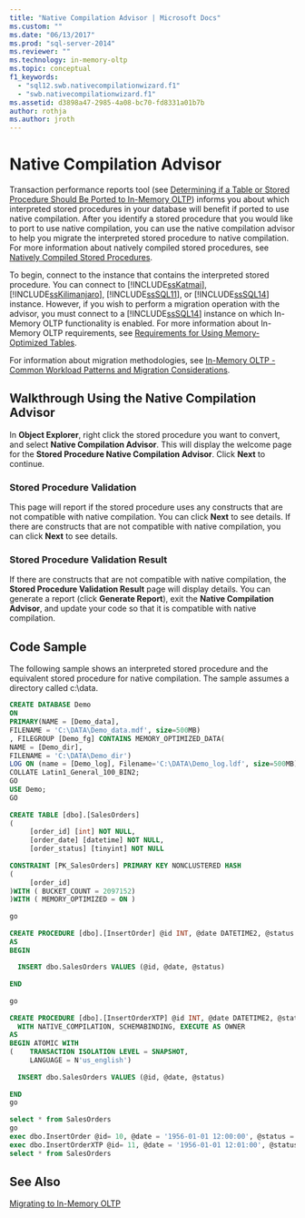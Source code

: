 ```yaml
---
title: "Native Compilation Advisor | Microsoft Docs"
ms.custom: ""
ms.date: "06/13/2017"
ms.prod: "sql-server-2014"
ms.reviewer: ""
ms.technology: in-memory-oltp
ms.topic: conceptual
f1_keywords: 
  - "sql12.swb.nativecompilationwizard.f1"
  - "swb.nativecompilationwizard.f1"
ms.assetid: d3898a47-2985-4a08-bc70-fd8331a01b7b
author: rothja
ms.author: jroth
---
```

# Native Compilation Advisor
  Transaction performance reports tool (see [Determining if a Table or Stored Procedure Should Be Ported to In-Memory OLTP](determining-if-a-table-or-stored-procedure-should-be-ported-to-in-memory-oltp.md)) informs you about which interpreted stored procedures in your database will benefit if ported to use native compilation. After you identify a stored procedure that you would like to port to use native compilation, you can use the native compilation advisor to help you migrate the interpreted stored procedure to native compilation. For more information about natively compiled stored procedures, see [Natively Compiled Stored Procedures](natively-compiled-stored-procedures.md).  
  
 To begin, connect to the instance that contains the interpreted stored procedure. You can connect to [!INCLUDE[ssKatmai](../../includes/sskatmai-md.md)], [!INCLUDE[ssKilimanjaro](../../includes/sskilimanjaro-md.md)], [!INCLUDE[ssSQL11](../../includes/sssql11-md.md)], or [!INCLUDE[ssSQL14](../../includes/sssql14-md.md)] instance. However, if you wish to perform a migration operation with the advisor, you must connect to a [!INCLUDE[ssSQL14](../../includes/sssql14-md.md)] instance on which In-Memory OLTP functionality is enabled. For more information about In-Memory OLTP requirements, see [Requirements for Using Memory-Optimized Tables](memory-optimized-tables.md).  
  
 For information about migration methodologies, see [In-Memory OLTP - Common Workload Patterns and Migration Considerations](https://msdn.microsoft.com/library/dn673538.aspx).  
  
## Walkthrough Using the Native Compilation Advisor  
 In **Object Explorer**, right click the stored procedure you want to convert, and select **Native Compilation Advisor**. This will display the welcome page for the **Stored Procedure Native Compilation Advisor**. Click **Next** to continue.  
  
### Stored Procedure Validation  
 This page will report if the stored procedure uses any constructs that are not compatible with native compilation. You can click **Next** to see details. If there are constructs that are not compatible with native compilation, you can click **Next** to see details.  
  
### Stored Procedure Validation Result  
 If there are constructs that are not compatible with native compilation, the **Stored Procedure Validation Result** page will display details. You can generate a report (click **Generate Report**), exit the **Native Compilation Advisor**, and update your code so that it is compatible with native compilation.  
  
## Code Sample  
 The following sample shows an interpreted stored procedure and the equivalent stored procedure for native compilation. The sample assumes a directory called c:\data.  
  
```sql  
CREATE DATABASE Demo  
ON  
PRIMARY(NAME = [Demo_data],  
FILENAME = 'C:\DATA\Demo_data.mdf', size=500MB)  
, FILEGROUP [Demo_fg] CONTAINS MEMORY_OPTIMIZED_DATA(  
NAME = [Demo_dir],  
FILENAME = 'C:\DATA\Demo_dir')  
LOG ON (name = [Demo_log], Filename='C:\DATA\Demo_log.ldf', size=500MB)  
COLLATE Latin1_General_100_BIN2;  
GO  
USE Demo;  
GO  
  
CREATE TABLE [dbo].[SalesOrders]  
(  
     [order_id] [int] NOT NULL,  
     [order_date] [datetime] NOT NULL,  
     [order_status] [tinyint] NOT NULL  
  
CONSTRAINT [PK_SalesOrders] PRIMARY KEY NONCLUSTERED HASH   
(  
     [order_id]  
)WITH ( BUCKET_COUNT = 2097152)  
)WITH ( MEMORY_OPTIMIZED = ON )  
  
go  
  
CREATE PROCEDURE [dbo].[InsertOrder] @id INT, @date DATETIME2, @status TINYINT  
AS   
BEGIN   
  
  INSERT dbo.SalesOrders VALUES (@id, @date, @status)  
  
END  
  
go  
  
CREATE PROCEDURE [dbo].[InsertOrderXTP] @id INT, @date DATETIME2, @status TINYINT  
  WITH NATIVE_COMPILATION, SCHEMABINDING, EXECUTE AS OWNER  
AS   
BEGIN ATOMIC WITH   
(    TRANSACTION ISOLATION LEVEL = SNAPSHOT,  
     LANGUAGE = N'us_english')  
  
  INSERT dbo.SalesOrders VALUES (@id, @date, @status)  
  
END  
go  
  
select * from SalesOrders  
go  
exec dbo.InsertOrder @id= 10, @date = '1956-01-01 12:00:00', @status = 1 ;  
exec dbo.InsertOrderXTP @id= 11, @date = '1956-01-01 12:01:00', @status = 2 ;  
select * from SalesOrders  
```  
  
## See Also  
 [Migrating to In-Memory OLTP](migrating-to-in-memory-oltp.md)  
  
  
